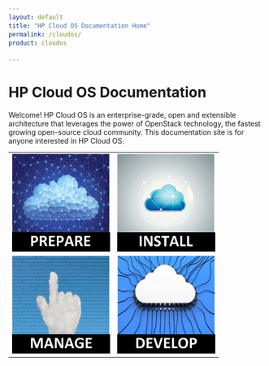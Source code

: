 ```yaml
---
layout: default
title: "HP Cloud OS Documentation Home"
permalink: /cloudos/
product: cloudos

---
```


# HP Cloud OS Documentation

Welcome! HP Cloud OS is an enterprise-grade, open and extensible architecture that leverages the power of OpenStack technology, 
the fastest growing open-source cloud community. This documentation site is for anyone interested in HP Cloud OS.

<table>
<tr>
<td style="text-align: center; vertical-align: middle;"><a href="/cloudos/prepare/" title="View the FAQs, Technical Overview, Video Tutorials, and Glossary"><img src="media/cloudos-icon1.png" border="0"/></a></td>
<td style="text-align: center; vertical-align: middle;"><a href="/cloudos/install/" title="Install and configure your clouds"><img src="media/cloudos-icon2.png" border="0"/></td>
</tr>
<tr>
<td style="text-align: center; vertical-align: middle;"><a href="/cloudos/overview/" title="Learn how to manage your deployed clouds"><img src="media/cloudos-icon3.png" border="0"/></td>
<td style="text-align: center; vertical-align: middle;"><a href="/cloudos/api/quickstart/" title="Read about the REST APIs for Cloud OS services"><img src="media/cloudos-icon4.png" border="0"/></td>
</tr>
</table>



 